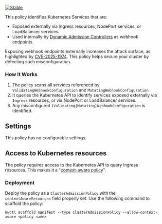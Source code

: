 [![Stable](https://img.shields.io/badge/status-stable-brightgreen?style=for-the-badge)](https://github.com/kubewarden/community/blob/main/REPOSITORIES.md#stable)

This policy identifies Kubernetes Services that are:

- Exposed externally via Ingress resources, NodePort services, or LoadBalancer services.
- Used internally by [Dynamic Admission Controllers](https://kubernetes.io/docs/reference/access-authn-authz/extensible-admission-controllers/) as webhook endpoints.

Exposing webhook endpoints externally increases the attack surface,
as highlighted by [CVE-2025-1974](https://kubernetes.io/blog/2025/03/24/ingress-nginx-cve-2025-1974/). This policy helps secure your cluster by detecting such
misconfiguration.

### How It Works

1. The policy scans all services referenced by `ValidatingWebhookConfiguration`
   and `MutatingWebhookConfiguration`.
2. It queries the Kubernetes API to identify services exposed externally via
   `Ingress` resources, or via NodePort or LoadBalancer services.
3. Any misconfigured `(Validating|Mutating)WebhookConfiguration` is identified.

## Settings

This policy has no configurable settings.

## Access to Kubernetes resources

The policy requires access to the Kubernetes API to query Ingress resources.
This makes it a "[context-aware policy](https://docs.kubewarden.io/reference/spec/context-aware-policies)".

### Deployment

Deploy the policy as a `ClusterAdmissionPolicy` with the `contextAwareResources` field properly set. Use the following command to scaffold the policy:

```console
kwctl scaffold manifest --type ClusterAdmissionPolicy --allow-context-aware <policy name>
```
